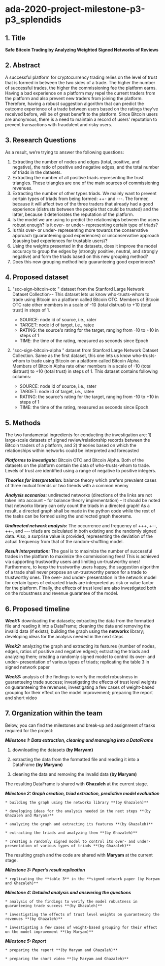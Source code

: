 # ada-2020-project-milestone-p3-p3_splendids

## 1.	Title
**Safe Bitcoin Trading by Analyzing Weighted Signed Networks of Reviews**

## 2.	Abstract
A successful platform for cryptocurrency trading relies on the level of trust that is formed in between the two sides of a trade. The higher the number of successful trades, the higher the commissioning fee the platform earns. Having a bad experience on a platform may repel the current traders from the platform and also prevent new traders from joining the platform. Therefore, having a robust suggestion algorithm that can predict the outcome experience of a trade between users based on the ratings they’ve received before, will be of great benefit to the platform.
Since Bitcoin users are anonymous, there is a need to maintain a record of users' reputation to prevent transactions with fraudulent and risky users.

## 3.	Research Questions
As a result, we’re trying to answer the following questions:

1) Extracting the number of nodes and edges (total, positive, and negative), the ratio of positive and negative edges, and the total number of triads in the datasets.
2) Extracting the number of all positive triads representing the trust triangles. These triangles are one of the main sources of commissioning revenues.
3) Extracting the number of other types triads. We mainly want to prevent certain types of triads from being formed: ++- and ---. The former, because it will affect two of the three traders that already had a good experience (distrusts between the people that could be trusted) and the latter, because it deteriorates the reputation of the platform.
4) Is the model we are using to predict the relationships between the users robust enough? Is it over- or under- representing certain type of triads?
5) Is this over- or under- representing more towards the conservative approach (guaranteeing good experiences) or unconservative approach (causing bad experiences for trustable users)?
6) Using the weights presented in the datasets, does it improve the model accuracy to group the edges by (strongly positive, neutral, and strongly negative) and form the triads based on this new grouping method?
7) Does this new grouping method help guaranteeing good experiences?

## 4.	Proposed dataset

1)	"soc-sign-bitcoin-otc " dataset from the Stanford Large Network Dataset Collection-- This dataset lets us know who-trusts-whom to trade using Bitcoin on a platform called Bitcoin OTC. Members of Bitcoin OTC rate other members in a scale of -10 (total distrust) to +10 (total trust) in steps of 1.
	* SOURCE: node id of source, i.e., rater
	* TARGET: node id of target, i.e., ratee
	* RATING: the source's rating for the target, ranging from -10 to +10 in steps of 1
	* TIME: the time of the rating, measured as seconds since Epoch
	
2)	"soc-sign-bitcoin-alpha " dataset from Stanford Large Network Dataset Collection. Same as the first dataset, this one lets us know who-trusts-whom to trade using Bitcoin on a platform called Bitcoin Alpha. Members of Bitcoin Alpha rate other members in a scale of -10 (total distrust) to +10 (total trust) in steps of 1. This dataset contains following columns:
	* SOURCE: node id of source, i.e., rater
	* TARGET: node id of target, i.e., ratee
	* RATING: the source's rating for the target, ranging from -10 to +10 in steps of 1
	* TIME: the time of the rating, measured as seconds since Epoch. 

## 5.	Methods
The two fundamental ingredients for conducting the investigation are: 1) large-scale datasets of signed review/relationship records between the Bitcoin traders of a platform, and 2) theories based on which the relationships within networks could be interpreted and forecasted

***Platforms to investigate:*** Bitcoin OTC and Bitcoin Alpha. Both of the datasets on the platform contain the data of who-trusts-whom to trade. Levels of trust are identified using a range of negative to positive integers.

***Theories for interpretation:*** balance theory which prefers prevalent cases of three mutual friends or two friends with a common enemy

***Analysis scenarios:*** undirected networks (directions of the links are not taken into account – for balance theory implementation) – It should be noted that networkx library can only count the triads in a directed graph! As a result, a directed graph shall be made in the python code while the rest of the tasks can be formed using the undirected graph theorems.

***Undirected network analysis:*** The occurrence and frequency of +++, +--, ++-, and --- triads are calculated in both existing and the randomly signed data. Also, a surprise value is provided, representing the deviation of the actual frequency from that of the random-shuffling model.

***Result interpretation:*** The goal is to maximize the number of successful trades in the platform to maximize the commissioning fees! This is achieved via supporting trustworthy users and limiting un-trustworthy ones! Furthermore, to keep the trustworthy users happy, the suggestion algorithm of a trade shall never propose an un-trustworthy person for a trade to trustworthy ones. The over- and under- presentation in the network model for certain types of extracted triads are interpreted as risk or value factor for the platform. Finally, the effects of trust level are also investigated both on the robustness and revenue guarantee of the model.
## 6.	Proposed timeline
***Week1:*** downloading the datasets; extracting the data from the formatted file and reading it into a DataFrame; cleaning the data and removing the invalid data (if exists); building the graph using the **networkx** library; developing ideas for the analysis needed in the next steps

***Week2:*** analyzing the graph and extracting its features (number of nodes, edges, ratios of positive and negative edges); extracting the triads and analyzing them; creating a randomly signed model to control its over- and under- presentation of various types of triads; replicating the table 3 in signed network paper

***Week3:*** analysis of the findings to verify the model robustness in guaranteeing trade success; investigating the effects of trust level weights on guaranteeing the revenues; investigating a few cases of weight-based grouping for their effect on the model improvement; preparing the report and short video

## 7.	Organization within the team
Below, you can find the milestones and break-up and assignment of tasks required for the project:

***Milestone 1: Data extraction, cleaning and managing into a DataFrame***

1) downloading the datasets **(by Maryam)**

2) extracting the data from the formatted file and reading it into a DataFrame **(by Maryam)**

3) cleaning the data and removing the invalid data **(by Maryam)**

The resulting DataFrame is shared with **Ghazaleh** at the current stage.


***Milestone 2: Graph creation, triad extraction, predictive model evaluation***

	* building the graph using the networkx library **(by Ghazaleh)**
	
	* developing ideas for the analysis needed in the next steps **(by Ghazaleh and Maryam)**
	
	* analyzing the graph and extracting its features **(by Ghazaleh)**
	
	* extracting the triads and analyzing them **(by Ghazaleh)**
	
	* creating a randomly signed model to control its over- and under- presentation of various types of triads **(by Ghazaleh)**

The resulting graph and the code are shared with **Maryam** at the current stage.


***Milestone 3: Paper’s result replication***

	* replicating the **table 3** in the **signed network paper (by Maryam and Ghazaleh)**


***Milestone 4: Detailed analysis and answering the questions***

	* analysis of the findings to verify the model robustness in guaranteeing trade success **(by Ghazaleh)**
	
	* investigating the effects of trust level weights on guaranteeing the revenues **(by Ghazaleh)**
	
	* investigating a few cases of weight-based grouping for their effect on the model improvement **(by Maryam)**
	
	
***Milestone 5: Report***

	* preparing the report **(by Maryam and Ghazaleh)**
	
	* preparing the short video **(by Maryam and Ghazaleh)**


